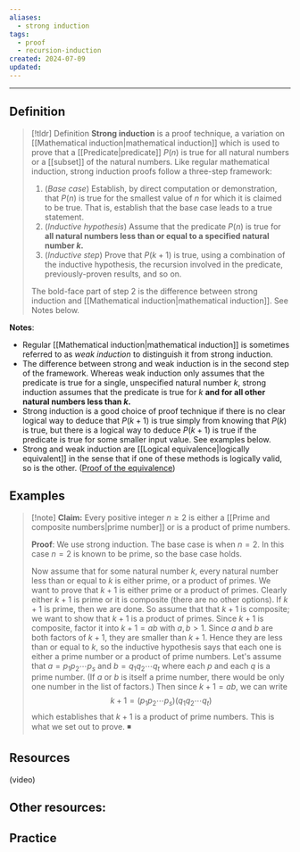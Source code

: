 ```yaml
---
aliases:
  - strong induction
tags:
  - proof
  - recursion-induction
created: 2024-07-09
updated:
---
```

---
## Definition 

> [!tldr] Definition
> **Strong induction** is a proof technique, a variation on [[Mathematical induction|mathematical induction]] which is used to prove that a [[Predicate|predicate]] $P(n)$ is true for all natural numbers or a [[subset]] of the natural numbers. Like regular mathematical induction, strong induction proofs follow a three-step framework: 
> 
> 1. (*Base case*) Establish, by direct computation or demonstration, that $P(n)$ is true for the smallest value of $n$ for which it is claimed to be true. That is, establish that the base case leads to a true statement.  
> 2. (*Inductive hypothesis*) Assume that the predicate $P(n)$ is true for **all natural numbers less than or equal to a specified natural number $k$.**
> 3. (*Inductive step*) Prove that $P(k+1)$ is true, using a combination of the inductive hypothesis, the recursion involved in the predicate, previously-proven results, and so on. 
>    
>The bold-face part of step 2 is the difference between strong induction and [[Mathematical induction|mathematical induction]]. See Notes below. 

**Notes**:
- Regular [[Mathematical induction|mathematical induction]] is sometimes referred to as *weak induction* to distinguish it from strong induction. 
- The difference between strong and weak induction is in the second step of the framework. Whereas weak induction only assumes that the predicate is true for a single, unspecified natural number $k$, strong induction assumes that the predicate is true for $k$ **and for all other natural numbers less than $k$.**  
- Strong induction is a good choice of proof technique if there is no clear logical way to deduce that $P(k+1)$ is true simply from knowing that $P(k)$ is true, but there is a logical way to deduce $P(k+1)$ is true if the predicate is true for some smaller input value. See examples below. 
- Strong and weak induction are [[Logical equivalence|logically equivalent]] in the sense that if one of these methods is logically valid, so is the other. ([Proof of the equivalence](https://mathcenter.oxford.emory.edu/site/math125/strongInductionEquivalence/))

## Examples 


> [!note] **Claim:** Every positive integer $n \geq 2$  is either a [[Prime and composite numbers|prime number]] or is a product of prime numbers. 
> 
> **Proof**: We use strong induction. The base case is when $n=2$. In this case $n=2$ is known to be prime, so the base case holds. 
> 
> Now assume that for some natural number $k$, every natural number less than or equal to $k$ is either prime, or a product of primes. We want to prove that $k+1$ is either prime or a product of primes. Clearly either $k+1$ is prime or it is composite (there are no other options). If $k+1$ is prime, then we are done. So assume that that $k+1$ is composite; we want to show that $k+1$ is a product of primes. Since $k+1$ is composite, factor it into $k+1 = ab$ with $a,b > 1$. Since $a$ and $b$ are both factors of $k+1$, they are smaller than $k+1$. Hence they are less than or equal to $k$, so the inductive hypothesis says that each one is either a prime number or a product of prime numbers. Let's assume that $a = p_1p_2\cdots p_s$ and $b = q_1q_2\cdots q_t$ where each $p$ and each $q$ is a prime number. (If $a$ or $b$ is itself a prime number, there would be only one number in the list of factors.) Then since $k+1 = ab$, we can write 
> $$k+1 = (p_1p_2\cdots p_s)(q_1q_2 \cdots q_t)$$
> which establishes that $k+1$ is a product of prime numbers. This is what we set out to prove. ◾
> 

## Resources 

(video)

Other resources: 
- 

## Practice 
